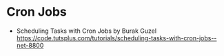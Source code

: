 # Cron Jobs
- Scheduling Tasks with Cron Jobs by Burak Guzel
https://code.tutsplus.com/tutorials/scheduling-tasks-with-cron-jobs--net-8800
